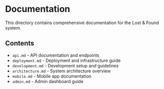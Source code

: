 # Documentation

This directory contains comprehensive documentation for the Lost & Found system.

## Contents

- `api.md` - API documentation and endpoints
- `deployment.md` - Deployment and infrastructure guide
- `development.md` - Development setup and guidelines
- `architecture.md` - System architecture overview
- `mobile.md` - Mobile app documentation
- `admin.md` - Admin dashboard guide
